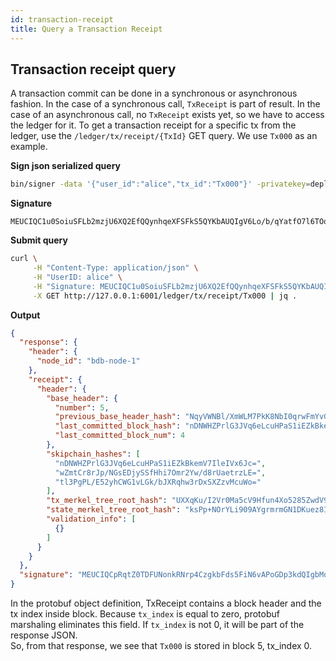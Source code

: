 ```yaml
---
id: transaction-receipt
title: Query a Transaction Receipt
---
```


## Transaction receipt query
A transaction commit can be done in a synchronous or asynchronous fashion. In the case of a synchronous call, `TxReceipt` is part of result. In the case of an asynchronous call, no `TxReceipt` exists yet, so we have to access the ledger for it.
To get a transaction receipt for a specific tx from the ledger, use the `/ledger/tx/receipt/{TxId}` GET query. 
We use `Tx000` as an example. 

**Sign json serialized query**
```sh
bin/signer -data '{"user_id":"alice","tx_id":"Tx000"}' -privatekey=deployment/sample/crypto/alice/alice.key
```

**Signature**
```
MEUCIQC1u0SoiuSFLb2mzjU6XQ2EfQQynhqeXFSFkS5QYKbAUQIgV6Lo/b/qYatfO7l6TOolQD9HOBI+PkyptKor68GA8bE=
```

**Submit query**
```sh
curl \
     -H "Content-Type: application/json" \
     -H "UserID: alice" \
     -H "Signature: MEUCIQC1u0SoiuSFLb2mzjU6XQ2EfQQynhqeXFSFkS5QYKbAUQIgV6Lo/b/qYatfO7l6TOolQD9HOBI+PkyptKor68GA8bE=" \
     -X GET http://127.0.0.1:6001/ledger/tx/receipt/Tx000 | jq .
```

**Output**
```json
{
  "response": {
    "header": {
      "node_id": "bdb-node-1"
    },
    "receipt": {
      "header": {
        "base_header": {
          "number": 5,
          "previous_base_header_hash": "NqyVWNBl/XmWLM7PkK8NbI0qrwFmYvGHSTc03vj/zus=",
          "last_committed_block_hash": "nDNWHZPrlG3JVq6eLcuHPaS1iEZkBkemV7IleIVx6Jc=",
          "last_committed_block_num": 4
        },
        "skipchain_hashes": [
          "nDNWHZPrlG3JVq6eLcuHPaS1iEZkBkemV7IleIVx6Jc=",
          "wZmtCr8rJp/NGsEDjySSfHhi7Omr2Yw/d8rUaetrzLE=",
          "tl3PgPL/E52yhCWG1vLGk/bJXRqhw3rDxSXZzvMcuWo="
        ],
        "tx_merkel_tree_root_hash": "UXXqKu/I2Vr0Ma5cV9Hfun4Xo5285ZwdV9jcKspTnJo=",
        "state_merkel_tree_root_hash": "ksPp+NOrYLi909AYgrmrmGN1DKuez8ItpRJeLFpWy9g=",
        "validation_info": [
          {}
        ]
      }
    }
  },
  "signature": "MEUCIQCpRqtZ0TDFUNonkRNrp4CzgkbFds5FiN6vAPoGDp3kdQIgbMo4xec6LYhg1ji+HhG12xho2qbfDWfWa7DPp31d5HI="
}
```

In the protobuf object definition, TxReceipt contains a block header and the tx index inside block. Because `tx_index` is equal to zero, protobuf marshaling eliminates this field. If `tx_index` is not 0, it will be part of the response JSON.  
So, from that response, we see that `Tx000` is stored in block 5, tx_index 0.


